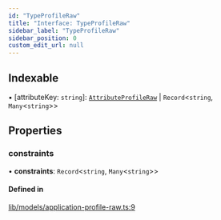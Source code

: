 ```yaml
---
id: "TypeProfileRaw"
title: "Interface: TypeProfileRaw"
sidebar_label: "TypeProfileRaw"
sidebar_position: 0
custom_edit_url: null
---
```


## Indexable

▪ [attributeKey: `string`]: [`AttributeProfileRaw`](AttributeProfileRaw) \| `Record`<`string`, `Many`<`string`\>\>

## Properties

### constraints

• **constraints**: `Record`<`string`, `Many`<`string`\>\>

#### Defined in

[lib/models/application-profile-raw.ts:9](https://github.com/cognizone/ng-cognizone/blob/0401c67/libs/application-profile/src/lib/models/application-profile-raw.ts#L9)
